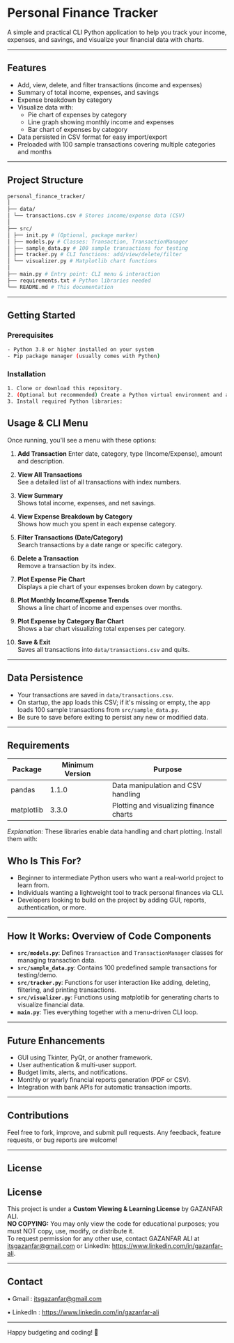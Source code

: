 # Personal Finance Tracker

A simple and practical CLI Python application to help you track your income, expenses, and savings, and visualize your financial data with charts.

---

## Features

- Add, view, delete, and filter transactions (income and expenses)
- Summary of total income, expenses, and savings
- Expense breakdown by category
- Visualize data with:
  - Pie chart of expenses by category
  - Line graph showing monthly income and expenses
  - Bar chart of expenses by category
- Data persisted in CSV format for easy import/export
- Preloaded with 100 sample transactions covering multiple categories and months

---

## Project Structure
``` bash
personal_finance_tracker/
│
├── data/
│ └── transactions.csv # Stores income/expense data (CSV)
│
├── src/
│ ├── init.py # (Optional, package marker)
│ ├── models.py # Classes: Transaction, TransactionManager
│ ├── sample_data.py # 100 sample transactions for testing
│ ├── tracker.py # CLI functions: add/view/delete/filter
│ └── visualizer.py # Matplotlib chart functions
│
├── main.py # Entry point: CLI menu & interaction
├── requirements.txt # Python libraries needed
└── README.md # This documentation
```
---

## Getting Started

### Prerequisites
```bash
- Python 3.8 or higher installed on your system
- Pip package manager (usually comes with Python)
```

### Installation
```bash
1. Clone or download this repository.
2. (Optional but recommended) Create a Python virtual environment and activate it:
3. Install required Python libraries:
```

## Usage & CLI Menu

Once running, you'll see a menu with these options:

1. **Add Transaction** 
   Enter date, category, type (Income/Expense), amount and description.

2. **View All Transactions**  
   See a detailed list of all transactions with index numbers.

3. **View Summary**  
   Shows total income, expenses, and net savings.

4. **View Expense Breakdown by Category**  
   Shows how much you spent in each expense category.

5. **Filter Transactions (Date/Category)**  
   Search transactions by a date range or specific category.

6. **Delete a Transaction**  
   Remove a transaction by its index.

7. **Plot Expense Pie Chart**  
   Displays a pie chart of your expenses broken down by category.

8. **Plot Monthly Income/Expense Trends**  
   Shows a line chart of income and expenses over months.

9. **Plot Expense by Category Bar Chart**  
   Shows a bar chart visualizing total expenses per category.

10. **Save & Exit**  
   Saves all transactions into `data/transactions.csv` and quits.

---

## Data Persistence

- Your transactions are saved in `data/transactions.csv`.
- On startup, the app loads this CSV; if it's missing or empty, the app loads 100 sample transactions from `src/sample_data.py`.
- Be sure to save before exiting to persist any new or modified data.

---

## Requirements

| Package    | Minimum Version | Purpose                                   |
|------------|-----------------|-------------------------------------------|
| pandas     | 1.1.0           | Data manipulation and CSV handling        |
| matplotlib | 3.3.0           | Plotting and visualizing finance charts   |

*Explanation:*
These libraries enable data handling and chart plotting. Install them with:


## Who Is This For?

- Beginner to intermediate Python users who want a real-world project to learn from.
- Individuals wanting a lightweight tool to track personal finances via CLI.
- Developers looking to build on the project by adding GUI, reports, authentication, or more.

---

## How It Works: Overview of Code Components

- **`src/models.py`**: Defines `Transaction` and `TransactionManager` classes for managing transaction data.
- **`src/sample_data.py`**: Contains 100 predefined sample transactions for testing/demo.
- **`src/tracker.py`**: Functions for user interaction like adding, deleting, filtering, and printing transactions.
- **`src/visualizer.py`**: Functions using matplotlib for generating charts to visualize financial data.
- **`main.py`**: Ties everything together with a menu-driven CLI loop.

---

## Future Enhancements

- GUI using Tkinter, PyQt, or another framework.
- User authentication & multi-user support.
- Budget limits, alerts, and notifications.
- Monthly or yearly financial reports generation (PDF or CSV).
- Integration with bank APIs for automatic transaction imports.

---

## Contributions

Feel free to fork, improve, and submit pull requests. Any feedback, feature requests, or bug reports are welcome!

---

## License

## License

This project is under a **Custom Viewing & Learning License** by GAZANFAR ALI.  
**NO COPYING:** You may only view the code for educational purposes; you must NOT copy, use, modify, or distribute it.  
To request permission for any other use, contact GAZANFAR ALI at [itsgazanfar@gmail.com](mailto:itsgazanfar@gmail.com) or LinkedIn: https://www.linkedin.com/in/gazanfar-ali.

---

## Contact
• Gmail : itsgazanfar@gmail.com

• LinkedIn : https://www.linkedin.com/in/gazanfar-ali


---

Happy budgeting and coding! 🚀

